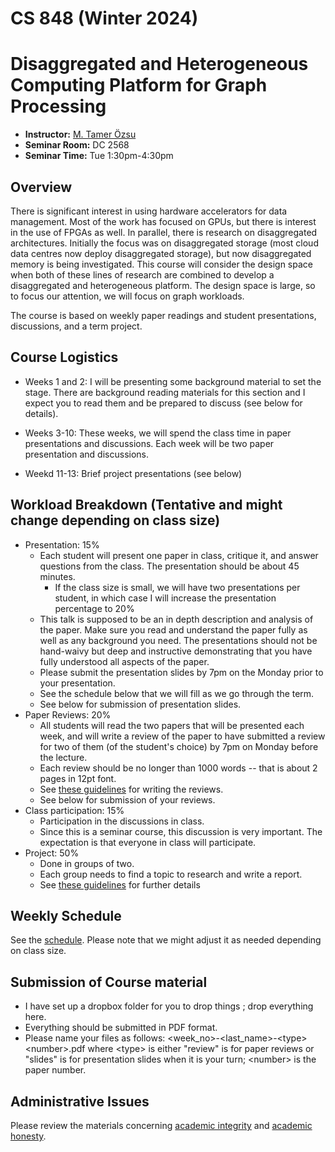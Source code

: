 # CS 848 (Winter 2024)
# Disaggregated and Heterogeneous Computing Platform for Graph Processing

+ **Instructor:** [M. Tamer Özsu](https://cs.uwaterloo.ca/~tozsu/)
+ **Seminar Room:** DC 2568
+ **Seminar Time:** Tue 1:30pm-4:30pm

## Overview
There is significant interest in using hardware accelerators for data management. Most of the work has focused on GPUs, but there is interest in the use of FPGAs as well. In parallel, there is research on disaggregated architectures. Initially the focus was on disaggregated storage (most cloud data centres now deploy disaggregated storage), but now disaggregated memory is being investigated. This course will consider the design space when both of these lines of research are combined to develop a disaggregated and heterogeneous platform. The design space is large, so to focus our attention, we will focus on graph workloads.

The course is based on weekly paper readings and student presentations, discussions, and a term project. 

## Course Logistics

+ Weeks 1 and 2: I will be presenting some background material to set the stage. There are background reading materials for this section and I expect you to read them and be prepared to discuss (see below for details).

+ Weeks 3-10: These weeks, we will spend the class time in paper presentations and discussions. Each week will be two paper presentation and discussions.

+ Weekd 11-13: Brief project presentations (see below)


## Workload Breakdown (Tentative and might change depending on class size)
+ Presentation: 15%
    + Each student will present one paper in class, critique it, and answer questions from the class. The presentation should be about 45 minutes.
        + If the class size is small, we will have two presentations per student, in which case I will increase the presentation percentage to 20%
    + This talk is supposed to be an in depth description and analysis of the paper. Make sure you read and understand the paper fully as well as any background you need. The presentations should not be hand-waivy but deep and instructive demonstrating that you have fully understood all aspects of the paper.
    + Please submit the presentation slides by 7pm on the Monday prior to your presentation.
    + See the schedule below that we will fill as we go through the term.
    + See below for submission of presentation slides.
+ Paper Reviews: 20%
    + All students will read the two papers that will be presented each week, and will write a review of the paper to have submitted a review for two of them (of the student's choice) by 7pm on Monday before the lecture.
    + Each review should be no longer than 1000 words -- that is about 2 pages in 12pt font.
    + See [these guidelines](Reviews.md) for writing the reviews.
    + See below for submission of your reviews.
+ Class participation: 15%
    + Participation in the discussions in class.
    + Since this is a seminar course, this discussion is very important. The expectation is that everyone in class will participate.
+ Project: 50%
    + Done in groups of two.
    + Each group needs to find a topic to research and write a report.
    + See [these guidelines](Project.md) for further details

## Weekly Schedule
See the [schedule](Schedule.md). Please note that we might adjust it as needed depending on class size.

## Submission of Course material
* I have set up a dropbox folder for you to drop things ; drop everything here.
* Everything should be submitted in PDF format.
* Please name your files as follows: &lt;week_no&gt;-&lt;last_name&gt;-&lt;type&gt;&lt;number&gt;.pdf where &lt;type&gt; is either "review" is for paper reviews or "slides" is for presentation slides when it is your turn; &lt;number&gt; is the paper number.

## Administrative Issues

Please review the materials concerning [academic integrity](https://uwaterloo.ca/library/research-supports/academic-integrity/graduate-academic-integrity-module) and [academic honesty](https://uwaterloo.ca/academic-integrity/integrity-students).
